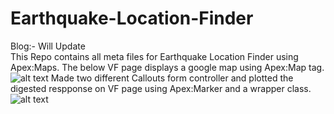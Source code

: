 # Earthquake-Location-Finder
Blog:- Will Update<br/>
This Repo contains all meta files for Earthquake Location Finder using Apex:Maps.
The below VF page displays a google map using Apex:Map tag. 
![alt text](https://cloud.githubusercontent.com/assets/27940779/25818682/4176e4ca-33e0-11e7-8612-95b06eeacb11.png)
Made two different Callouts form controller and plotted the digested respponse on VF page using Apex:Marker and a wrapper class.
![alt text](https://cloud.githubusercontent.com/assets/27940779/25818948/311daf18-33e1-11e7-97bf-840936086d26.png)
